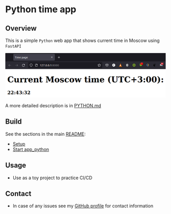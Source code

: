 # Python time app

## Overview

This is a simple `Python` web app that shows current time in Moscow using `FastAPI`

![demo](README/demo.png)

A more detailed description is in [PYTHON.md](./PYTHON.md)

## Build

See the sections in the main [README](../README.md):

- [Setup](../README.md#setup)
- [Start app_python](../README.md#start-apppython)

## Usage

- Use as a toy project to practice CI/CD

## Contact

- In case of any issues see my [GitHub profile](https://github.com/br4ch1st0chr0n3) for contact information
